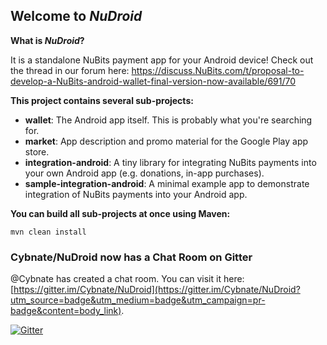 ## Welcome to _NuDroid_

__What is _NuDroid_?__

It is a standalone NuBits payment app for your Android device!
Check out the thread in our forum here: https://discuss.NuBits.com/t/proposal-to-develop-a-NuBits-android-wallet-final-version-now-available/691/70


__This project contains several sub-projects:__

 * __wallet__:
     The Android app itself. This is probably what you're searching for.
 * __market__:
     App description and promo material for the Google Play app store.
 * __integration-android__:
     A tiny library for integrating NuBits payments into your own Android app
     (e.g. donations, in-app purchases).
 * __sample-integration-android__:
     A minimal example app to demonstrate integration of NuBits payments into
     your Android app.


__You can build all sub-projects at once using Maven:__

`mvn clean install`


### Cybnate/NuDroid now has a Chat Room on Gitter

@Cybnate has created a chat room. You can visit it here: [https://gitter.im/Cybnate/NuDroid](https://gitter.im/Cybnate/NuDroid?utm_source=badge&utm_medium=badge&utm_campaign=pr-badge&content=body_link).

[![Gitter](https://badges.gitter.im/Join%20Chat.svg)](https://gitter.im/Cybnate/NuDroid?utm_source=badge&utm_medium=badge&utm_campaign=pr-badge&utm_content=body_badge)

